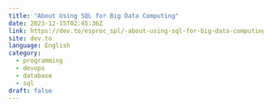 ```yaml
---
title: "About Using SQL for Big Data Computing"
date: 2023-12-15T02:45:36Z
link: https://dev.to/esproc_spl/-about-using-sql-for-big-data-computing-1gfk?utm_medium=RSS&utm_source=news.12bit.vn
site: dev.to
language: English
category:
  - programming
  - devops
  - database
  - sql
draft: false
---
```

